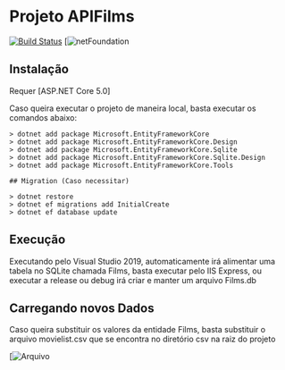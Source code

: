 # Projeto APIFilms


[![Build Status](https://travis-ci.org/joemccann/dillinger.svg?branch=master)](https://travis-ci.org/joemccann/dillinger)
[![netFoundation](https://camo.githubusercontent.com/fd3d4792df527a2eac5fde2400e8f423ce1cb28a6ee2ffb355e8f2b4facd2394/68747470733a2f2f696d672e736869656c64732e696f2f62616467652f2e4e4554253230466f756e646174696f6e2d626c756576696f6c65742e737667)

## Instalação

Requer [ASP.NET Core 5.0]

Caso queira executar o projeto de maneira local, basta executar os comandos abaixo:

```
> dotnet add package Microsoft.EntityFrameworkCore
> dotnet add package Microsoft.EntityFrameworkCore.Design
> dotnet add package Microsoft.EntityFrameworkCore.Sqlite
> dotnet add package Microsoft.EntityFrameworkCore.Sqlite.Design
> dotnet add package Microsoft.EntityFrameworkCore.Tools

## Migration (Caso necessitar)

> dotnet restore
> dotnet ef migrations add InitialCreate
> dotnet ef database update
```

## Execução

Executando pelo Visual Studio 2019, automaticamente irá alimentar uma tabela no SQLite chamada Films, basta executar pelo IIS Express, ou executar a release ou debug irá criar e manter um arquivo Films.db


## Carregando novos Dados

Caso queira substituir os valores da entidade Films, basta substituir o arquivo movielist.csv que se encontra no diretório csv na raiz do projeto

[![Arquivo](http://databaseit.com.br/git/moviecsv.png)
